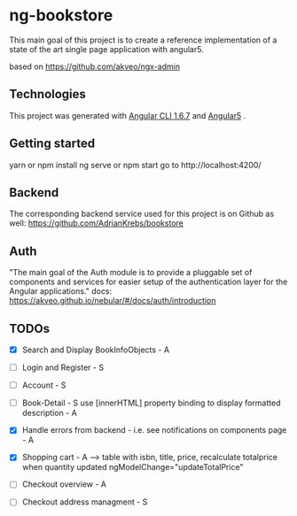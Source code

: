 # ng-bookstore

This main goal of this project is to create a reference implementation of a state of the art single page application with angular5.


based on https://github.com/akveo/ngx-admin

## Technologies

This project was generated with [Angular CLI 1.6.7](https://cli.angular.io/) and [Angular5](https://angular.io/) .


## Getting started
   yarn or npm install
   ng serve or npm start
   go to http://localhost:4200/


## Backend
   The corresponding backend service used for this project is on Github as well: 
   https://github.com/AdrianKrebs/bookstore
   
## Auth
"The main goal of the Auth module is to provide a pluggable set of components and services for easier setup of the authentication layer for the Angular applications."
docs: https://akveo.github.io/nebular/#/docs/auth/introduction



## TODOs

- [x] Search and Display BookInfoObjects - A 
- [ ] Login and Register - S
- [ ] Account - S
- [ ] Book-Detail - S use [innerHTML] property binding to display formatted description - A
- [x] Handle errors from backend - i.e. see notifications on components page - A
- [x] Shopping cart - A --> table with isbn, title, price, recalculate totalprice when quantity updated ngModelChange="updateTotalPrice"
- [ ] Checkout overview - A
- [ ] Checkout address managment - S



